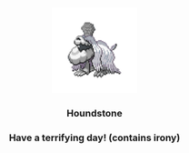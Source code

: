 <p align="center">
    <img src="https://raw.githubusercontent.com/PokeAPI/sprites/master/sprites/pokemon/972.png" width="150" height="150">
</p>
<h3 align="center"> <b>Houndstone</b></h3>
<h3 align="center">Have a terrifying day! (contains irony)</h3>

